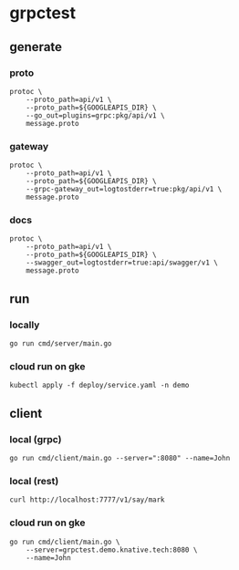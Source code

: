 # grpctest


## generate

### proto

```shell
protoc \
    --proto_path=api/v1 \
    --proto_path=${GOOGLEAPIS_DIR} \
    --go_out=plugins=grpc:pkg/api/v1 \
    message.proto
```

### gateway

```shell
protoc \
    --proto_path=api/v1 \
    --proto_path=${GOOGLEAPIS_DIR} \
    --grpc-gateway_out=logtostderr=true:pkg/api/v1 \
    message.proto
```

### docs

```shell
protoc \
    --proto_path=api/v1 \
    --proto_path=${GOOGLEAPIS_DIR} \
    --swagger_out=logtostderr=true:api/swagger/v1 \
    message.proto
```


## run

### locally

```shell
go run cmd/server/main.go
```

### cloud run on gke

```shell
kubectl apply -f deploy/service.yaml -n demo
```

## client

### local (grpc)

```shell
go run cmd/client/main.go --server=":8080" --name=John
```

### local (rest)

```shell
curl http://localhost:7777/v1/say/mark
```

### cloud run on gke

```shell
go run cmd/client/main.go \
    --server=grpctest.demo.knative.tech:8080 \
    --name=John
```